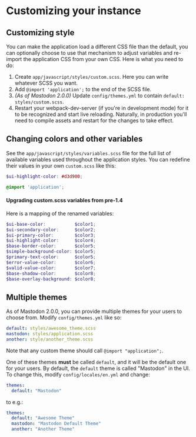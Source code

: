Customizing your instance
=========================

## Customizing style

You can make the application load a different CSS file than the default, you can optionally choose to use that mechanism to adjust variables and re-import the application CSS from your own CSS. Here is what you need to do:

1. Create `app/javascript/styles/custom.scss`. Here you can write whatever SCSS you want.
2. Add `@import 'application';` to the end of the SCSS file.
2. _(As of Mastodon 2.0.0)_ Update `config/themes.yml` to contain `default: styles/custom.scss`.
3. Restart your webpack-dev-server (if you're in development mode) for it to be recognized and start live reloading. Naturally, in production you'll need to compile assets and restart for the changes to take effect.

## Changing colors and other variables

See the `app/javascript/styles/variables.scss` file for the full list of available variables used throughout the application styles. You can redefine their values in your own `custom.scss` like this:

```scss
$ui-highlight-color: #d3d900;

@import 'application';
```

#### Upgrading custom.scss variables from pre-1.4

Here is a mapping of the renamed variables:

```scss
$ui-base-color:           $color1;
$ui-secondary-color:      $color2;
$ui-primary-color:        $color3;
$ui-highlight-color:      $color4;
$base-border-color:       $color5;
$simple-background-color: $color5;
$primary-text-color:      $color5;
$error-value-color:       $color6;
$valid-value-color:       $color7;
$base-shadow-color:       $color8;
$base-overlay-background: $color8;
```

## Multiple themes

As of Mastodon 2.0.0, you can provide multiple themes for your users to choose from. Modify `config/themes.yml` like so:

```yml
default: styles/awesome_theme.scss
mastodon: styles/application.scss
another: style/another_theme.scss
```

Note that any custom theme should call `@import "application";`.

One of these themes **must** be called `default`, and it will be the default one for your users. By default, the `default` theme is called "Mastodon" in the UI. To change this, modify `config/locales/en.yml` and change:

```yml
themes:
  default: "Mastodon"
```

to e.g.:

```yml
themes:
  default: "Awesome Theme"
  mastodon: "Mastodon Default Theme"
  another: "Another Theme"
```
